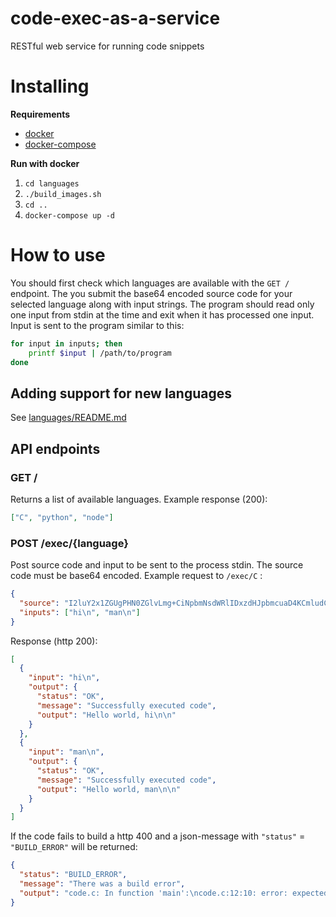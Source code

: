# code-exec-as-a-service
RESTful web service for running code snippets

# Installing

**Requirements**
- [docker](https://docs.docker.com/install/)
- [docker-compose](https://docs.docker.com/compose/install/)

**Run with docker**
1. `cd languages`
2. `./build_images.sh`
3. `cd ..`
4. `docker-compose up -d`

# How to use

You should first check which languages are available with the `GET /` endpoint.
The you submit the base64 encoded source code for your selected language along with input strings.
The program should read only one input from stdin at the time and exit when it has processed one input. Input is sent to the program similar to this:
```bash
for input in inputs; then
    printf $input | /path/to/program
done
```

## Adding support for new languages
See [languages/README.md](languages/README.md)

## API endpoints

### GET /
Returns a list of available languages.
Example response (200):
```json
["C", "python", "node"]
```

### POST /exec/{language}
Post source code and input to be sent to the process stdin.
The source code must be base64 encoded.
Example request to `/exec/C` :
```json
{
  "source": "I2luY2x1ZGUgPHN0ZGlvLmg+CiNpbmNsdWRlIDxzdHJpbmcuaD4KCmludCBtYWluKHZvaWQpCnsKICAgIGNoYXIgYnVmWzEwMjRdOwoKICAgIG1lbXNldChidWYsIDAsIHNpemVvZihidWYpKTsKICAgIGZnZXRzKGJ1Ziwgc2l6ZW9mKGJ1ZiksIHN0ZGluKTsKCXByaW50ZigiSGVsbG8gd29ybGQsICVzXG4iLCBidWYpOwoKCXJldHVybiAwOwp9Cg==",
  "inputs": ["hi\n", "man\n"]
}
```
Response (http 200):
```json
[
  {
    "input": "hi\n",
    "output": {
      "status": "OK",
      "message": "Successfully executed code",
      "output": "Hello world, hi\n\n"
    }
  },
  {
    "input": "man\n",
    "output": {
      "status": "OK",
      "message": "Successfully executed code",
      "output": "Hello world, man\n\n"
    }
  }
]
```

If the code fails to build a http 400 and a json-message with `"status"` = `"BUILD_ERROR"` will be returned:
```json
{
  "status": "BUILD_ERROR",
  "message": "There was a build error",
  "output": "code.c: In function 'main':\ncode.c:12:10: error: expected ';' before '}' token\n  return 0\n          ^\n          ;\n }\n ~         \n"
}
```
